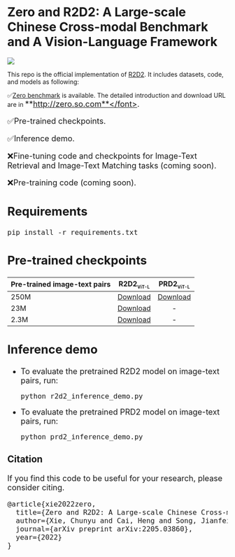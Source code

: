 # Zero and R2D2: A Large-scale Chinese Cross-modal Benchmark and A Vision-Language Framework

<img src="image/framework.png">

This repo is the official implementation of <a href="https://arxiv.org/abs/2205.03860">R2D2</a>. It includes datasets, code, and models as following:

&#x2705;<a href="http://zero.so.com">Zero benchmark</a> is available. The detailed introduction and download URL are in <font size=4>**http://zero.so.com**</font>.

&#x2705;Pre-trained checkpoints.

&#x2705;Inference demo.

&#x274C;Fine-tuning code and checkpoints for Image-Text Retrieval and Image-Text Matching tasks (coming soon).

&#x274C;Pre-training code (coming soon).



## Requirements
<pre/>pip install -r requirements.txt</pre> 



## Pre-trained checkpoints
Pre-trained image-text pairs | R2D2<sub><font size=1.5>ViT-L</font></sub> | PRD2<sub><font size=1.5>ViT-L</font></sub>
--- | :---: | :---:
250M | <a href="https://drive.google.com/file/d/18Fd3vGvj0Dz8rPlxROxugjZaF8Z4jf7g/view?usp=sharing">Download</a> | <a href="https://drive.google.com/file/d/15zDdam7_-YT0suA3Wc226vvxcyBxWZ_O/view?usp=sharing">Download
23M | <a href="https://drive.google.com/file/d/1vvvMv3mTRFGAUojbSJoZiTuqYPJqIquh/view?usp=sharing">Download</a> | -
2.3M | <a href="https://drive.google.com/file/d/1SKH-d1Vd-1wn3qUt6YKnep7VsTXfbTK0/view?usp=sharing">Download</a> | -


## Inference demo
- To evaluate the pretrained R2D2 model on image-text pairs, run:
    <pre>python r2d2_inference_demo.py</pre> 
- To evaluate the pretrained PRD2 model on image-text pairs, run:
    <pre>python prd2_inference_demo.py</pre> 

### Citation
If you find this code to be useful for your research, please consider citing.
<pre>
@article{xie2022zero,
  title={Zero and R2D2: A Large-scale Chinese Cross-modal Benchmark and A Vision-Language Framework},
  author={Xie, Chunyu and Cai, Heng and Song, Jianfei and Li, Jincheng and Kong, Fanjing and Wu, Xiaoyu and Morimitsu, Henrique and Yao, Lin and Wang, Dexin and Zhang, Xiangzheng and Leng, Dawei and Ji, Xiangyang and Deng, Yafeng },
  journal={arXiv preprint arXiv:2205.03860},
  year={2022}
}</pre>
